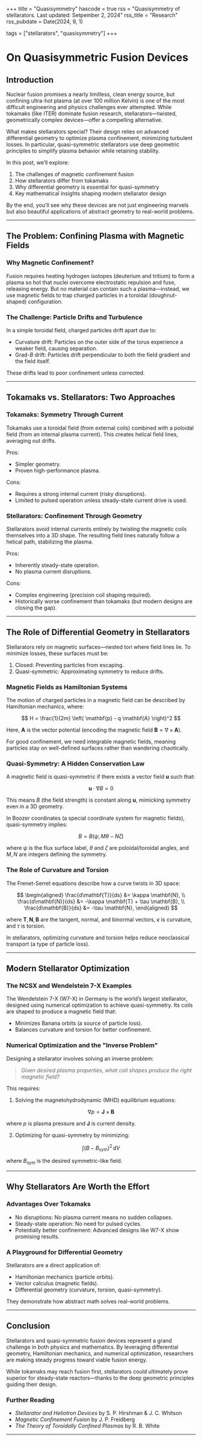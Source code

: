 +++
title = "Quasisymmetry"
hascode = true
rss = "Quasisymmetry of stellarators. Last updated: Setpember 2, 2024"
rss_title = "Research"
rss_pubdate = Date(2024, 9, 1)

tags = ["stellarators", "quasisymmetry"]
+++

# On Quasisymmetric Fusion Devices

## Introduction  

Nuclear fusion promises a nearly limitless, clean energy source, but confining ultra-hot plasma (at over 100 million Kelvin) is one of the most difficult engineering and physics challenges ever attempted. While tokamaks (like ITER) dominate fusion research, stellarators—twisted, geometrically complex devices—offer a compelling alternative.  

What makes stellarators special? Their design relies on advanced differential geometry to optimize plasma confinement, minimizing turbulent losses. In particular, quasi-symmetric stellarators use deep geometric principles to simplify plasma behavior while retaining stability.  

In this post, we’ll explore:  

1. The challenges of magnetic confinement fusion  
2. How stellarators differ from tokamaks  
3. Why differential geometry is essential for quasi-symmetry  
4. Key mathematical insights shaping modern stellarator design  

By the end, you’ll see why these devices are not just engineering marvels but also beautiful applications of abstract geometry to real-world problems.  

---

## The Problem: Confining Plasma with Magnetic Fields  

### Why Magnetic Confinement?  

Fusion requires heating hydrogen isotopes (deuterium and tritium) to form a plasma so hot that nuclei overcome electrostatic repulsion and fuse, releasing energy. But no material can contain such a plasma—instead, we use magnetic fields to trap charged particles in a toroidal (doughnut-shaped) configuration.  

### The Challenge: Particle Drifts and Turbulence  

In a simple toroidal field, charged particles drift apart due to:  

- Curvature drift: Particles on the outer side of the torus experience a weaker field, causing separation.  
- Grad-*B* drift: Particles drift perpendicular to both the field gradient and the field itself.  

These drifts lead to poor confinement unless corrected.  

---

## Tokamaks vs. Stellarators: Two Approaches 

### Tokamaks: Symmetry Through Current

Tokamaks use a toroidal field (from external coils) combined with a poloidal field (from an internal plasma current). This creates helical field lines, averaging out drifts.  

Pros:
- Simpler geometry.  
- Proven high-performance plasma.  

Cons: 
- Requires a strong internal current (risky disruptions).  
- Limited to pulsed operation unless steady-state current drive is used.  

### Stellarators: Confinement Through Geometry

Stellarators avoid internal currents entirely by twisting the magnetic coils themselves into a 3D shape. The resulting field lines naturally follow a helical path, stabilizing the plasma.  

Pros: 
- Inherently steady-state operation.  
- No plasma current disruptions.  

Cons:
- Complex engineering (precision coil shaping required).  
- Historically worse confinement than tokamaks (but modern designs are closing the gap).  

---

## The Role of Differential Geometry in Stellarators 

Stellarators rely on magnetic surfaces—nested tori where field lines lie. To minimize losses, these surfaces must be:  

1. Closed: Preventing particles from escaping.  
2. Quasi-symmetric: Approximating symmetry to reduce drifts.  

### Magnetic Fields as Hamiltonian Systems

The motion of charged particles in a magnetic field can be described by Hamiltonian mechanics, where:  

$$
H = \frac{1}{2m} \left( \mathbf{p} - q \mathbf{A} \right)^2  
$$  

Here, $\mathbf{A}$ is the vector potential (encoding the magnetic field $\mathbf{B} = \nabla \times \mathbf{A}$).  

For good confinement, we need integrable magnetic fields, meaning particles stay on well-defined surfaces rather than wandering chaotically.  

### Quasi-Symmetry: A Hidden Conservation Law 

A magnetic field is quasi-symmetric if there exists a vector field $\mathbf{u}$ such that:  

$$
\mathbf{u} \cdot \nabla B = 0  
$$  

This means $B$ (the field strength) is constant along $\mathbf{u}$, mimicking symmetry even in a 3D geometry.  

In Boozer coordinates (a special coordinate system for magnetic fields), quasi-symmetry implies:  

$$
B = B(\psi, M\theta - N\zeta)  
$$  

where $\psi$ is the flux surface label, $\theta$ and $\zeta$ are poloidal/toroidal angles, and $M, N$ are integers defining the symmetry.  

### The Role of Curvature and Torsion

The Frenet-Serret equations describe how a curve twists in 3D space:  

$$
\begin{aligned}  
\frac{d\mathbf{T}}{ds} &= \kappa \mathbf{N}, \\  
\frac{d\mathbf{N}}{ds} &= -\kappa \mathbf{T} + \tau \mathbf{B}, \\  
\frac{d\mathbf{B}}{ds} &= -\tau \mathbf{N},  
\end{aligned}  
$$  

where $\mathbf{T}, \mathbf{N}, \mathbf{B}$ are the tangent, normal, and binormal vectors, $\kappa$  is curvature, and $\tau$ is torsion.  

In stellarators, optimizing curvature and torsion helps reduce neoclassical transport (a type of particle loss).  

---

## Modern Stellarator Optimization

### The NCSX and Wendelstein 7-X Examples

The Wendelstein 7-X (W7-X) in Germany is the world’s largest stellarator, designed using numerical optimization to achieve quasi-symmetry. Its coils are shaped to produce a magnetic field that:  

- Minimizes Banana orbits (a source of particle loss).  
- Balances curvature and torsion for better confinement.  

### Numerical Optimization and the "Inverse Problem" 

Designing a stellarator involves solving an inverse problem:  

> *Given desired plasma properties, what coil shapes produce the right magnetic field?*  

This requires:  

1. Solving the magnetohydrodynamic (MHD) equilibrium equations:  

$$
\nabla p = \mathbf{J} \times \mathbf{B}  
$$  

where $p$ is plasma pressure and $\mathbf{J}$  is current density.  

2. Optimizing for quasi-symmetry by minimizing:  

$$
\int (B - B_{\text{sym}})^2 \, dV  
$$  

where $B_{\text{sym}}$ is the desired symmetric-like field.  

---

## Why Stellarators Are Worth the Effort

### Advantages Over Tokamaks

- No disruptions: No plasma current means no sudden collapses.  
- Steady-state operation: No need for pulsed cycles.  
- Potentially better confinement: Advanced designs like W7-X show promising results.  

### A Playground for Differential Geometry 

Stellarators are a direct application of:  

- Hamiltonian mechanics (particle orbits).  
- Vector calculus (magnetic fields).  
- Differential geometry (curvature, torsion, quasi-symmetry).  

They demonstrate how abstract math solves real-world problems.  

---

## Conclusion

Stellarators and quasi-symmetric fusion devices represent a grand challenge in both physics and mathematics. By leveraging differential geometry, Hamiltonian mechanics, and numerical optimization, researchers are making steady progress toward viable fusion energy.  

While tokamaks may reach fusion first, stellarators could ultimately prove superior for steady-state reactors—thanks to the deep geometric principles guiding their design.  

### Further Reading 
- *Stellarator and Heliotron Devices* by S. P. Hirshman & J. C. Whitson  
- *Magnetic Confinement Fusion* by J. P. Freidberg  
- *The Theory of Toroidally Confined Plasmas* by R. B. White  
---
